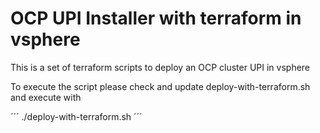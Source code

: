 # OCP UPI Installer with terraform in vsphere 

This is a set of terraform scripts to deploy an OCP cluster UPI in vsphere

To execute the script please check and update deploy-with-terraform.sh and execute with

´´´
./deploy-with-terraform.sh
´´´
